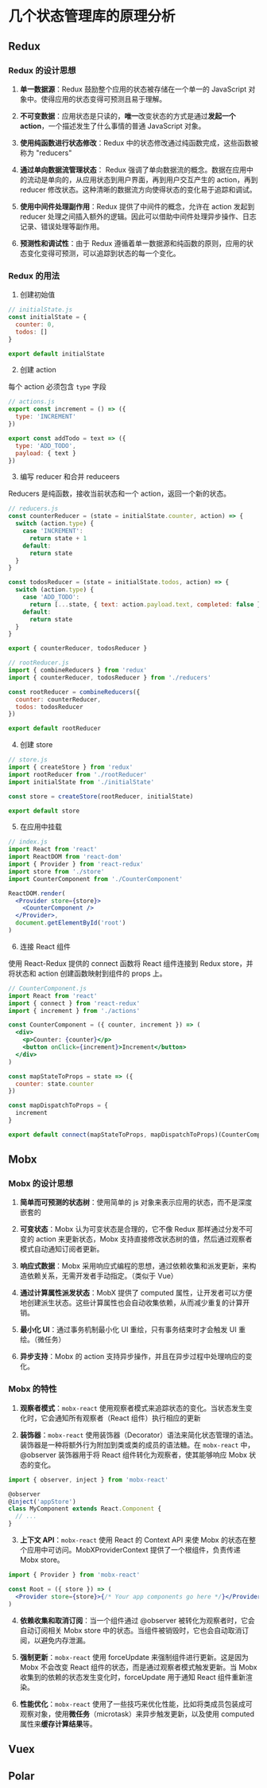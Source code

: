 # 几个状态管理库的原理分析

## Redux

### Redux 的设计思想

1. **单一数据源**：Redux 鼓励整个应用的状态被存储在一个单一的 JavaScript 对象中。使得应用的状态变得可预测且易于理解。

2. **不可变数据**：应用状态是只读的，**唯一**改变状态的方式是通过**发起一个 action**，一个描述发生了什么事情的普通 JavaScript 对象。

3. **使用纯函数进行状态修改**：Redux 中的状态修改通过纯函数完成，这些函数被称为 "reducers"

4. **通过单向数据流管理状态**： Redux 强调了单向数据流的概念。数据在应用中的流动是单向的，从应用状态到用户界面，再到用户交互产生的 action，再到 reducer 修改状态。这种清晰的数据流方向使得状态的变化易于追踪和调试。

5. **使用中间件处理副作用**：Redux 提供了中间件的概念，允许在 action 发起到 reducer 处理之间插入额外的逻辑。因此可以借助中间件处理异步操作、日志记录、错误处理等副作用。

6. **预测性和调试性**：由于 Redux 遵循着单一数据源和纯函数的原则，应用的状态变化变得可预测，可以追踪到状态的每一个变化。

### Redux 的用法

1. 创建初始值

```js
// initialState.js
const initialState = {
  counter: 0,
  todos: []
}

export default initialState
```

2. 创建 action

每个 action 必须包含 `type` 字段

```js
// actions.js
export const increment = () => ({
  type: 'INCREMENT'
})

export const addTodo = text => ({
  type: 'ADD_TODO',
  payload: { text }
})
```

3. 编写 reducer 和合并 reduceers

Reducers 是纯函数，接收当前状态和一个 action，返回一个新的状态。

```js
// reducers.js
const counterReducer = (state = initialState.counter, action) => {
  switch (action.type) {
    case 'INCREMENT':
      return state + 1
    default:
      return state
  }
}

const todosReducer = (state = initialState.todos, action) => {
  switch (action.type) {
    case 'ADD_TODO':
      return [...state, { text: action.payload.text, completed: false }]
    default:
      return state
  }
}

export { counterReducer, todosReducer }
```

```js
// rootReducer.js
import { combineReducers } from 'redux'
import { counterReducer, todosReducer } from './reducers'

const rootReducer = combineReducers({
  counter: counterReducer,
  todos: todosReducer
})

export default rootReducer
```

4. 创建 store

```js
// store.js
import { createStore } from 'redux'
import rootReducer from './rootReducer'
import initialState from './initialState'

const store = createStore(rootReducer, initialState)

export default store
```

5. 在应用中挂载

```jsx
// index.js
import React from 'react'
import ReactDOM from 'react-dom'
import { Provider } from 'react-redux'
import store from './store'
import CounterComponent from './CounterComponent'

ReactDOM.render(
  <Provider store={store}>
    <CounterComponent />
  </Provider>,
  document.getElementById('root')
)
```

6. 连接 React 组件

使用 React-Redux 提供的 connect 函数将 React 组件连接到 Redux store，并将状态和 action 创建函数映射到组件的 props 上。

```jsx
// CounterComponent.js
import React from 'react'
import { connect } from 'react-redux'
import { increment } from './actions'

const CounterComponent = ({ counter, increment }) => (
  <div>
    <p>Counter: {counter}</p>
    <button onClick={increment}>Increment</button>
  </div>
)

const mapStateToProps = state => ({
  counter: state.counter
})

const mapDispatchToProps = {
  increment
}

export default connect(mapStateToProps, mapDispatchToProps)(CounterComponent)
```

## Mobx

### Mobx 的设计思想

1. **简单而可预测的状态树**：使用简单的 js 对象来表示应用的状态，而不是深度嵌套的

2. **可变状态**：Mobx 认为可变状态是合理的，它不像 Redux 那样通过分发不可变的 action 来更新状态，Mobx 支持直接修改状态树的值，然后通过观察者模式自动通知订阅者更新。

3. **响应式数据**：Mobx 采用响应式编程的思想，通过依赖收集和派发更新，来构造依赖关系，无需开发者手动指定。（类似于 Vue）

4. **通过计算属性派发状态**：MobX 提供了 computed 属性，让开发者可以方便地创建派生状态。这些计算属性也会自动收集依赖，从而减少重复的计算开销。

5. **最小化 UI**：通过事务机制最小化 UI 重绘，只有事务结束时才会触发 UI 重绘。（微任务）

6. **异步支持**：Mobx 的 action 支持异步操作，并且在异步过程中处理响应的变化。

### Mobx 的特性

1. **观察者模式**：`mobx-react` 使用观察者模式来追踪状态的变化。当状态发生变化时，它会通知所有观察者（React 组件）执行相应的更新

2. **装饰器**：`mobx-react` 使用装饰器（Decorator）语法来简化状态管理的语法。装饰器是一种将额外行为附加到类或类的成员的语法糖。在 `mobx-react` 中，@observer 装饰器用于将 React 组件转化为观察者，使其能够响应 Mobx 状态的变化。

```jsx
import { observer, inject } from 'mobx-react'

@observer
@inject('appStore')
class MyComponent extends React.Component {
  // ...
}
```

3. **上下文 API**：`mobx-react` 使用 React 的 Context API 来使 Mobx 的状态在整个应用中可访问。MobXProviderContext 提供了一个根组件，负责传递 Mobx store。

```jsx
import { Provider } from 'mobx-react'

const Root = ({ store }) => (
  <Provider store={store}>{/* Your app components go here */}</Provider>
)
```

4. **依赖收集和取消订阅**：当一个组件通过 @observer 被转化为观察者时，它会自动订阅相关 Mobx store 中的状态。当组件被销毁时，它也会自动取消订阅，以避免内存泄漏。

5. **强制更新**：`mobx-react` 使用 forceUpdate 来强制组件进行更新。这是因为 Mobx 不会改变 React 组件的状态，而是通过观察者模式触发更新。当 Mobx 收集到的依赖的状态发生变化时，forceUpdate 用于通知 React 组件重新渲染。

6. **性能优化**：`mobx-react` 使用了一些技巧来优化性能，比如将类成员包装成可观察对象，使用**微任务**（microtask）来异步触发更新，以及使用 computed 属性来**缓存计算结果**等。

## Vuex

## Polar
